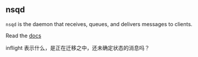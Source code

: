 ## nsqd

`nsqd` is the daemon that receives, queues, and delivers messages to clients.

Read the [docs](http://nsq.io/components/nsqd.html)

inflight  表示什么，是正在迁移之中，还未确定状态的消息吗？